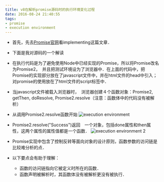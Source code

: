 ```yaml
---
title: v8在解析promise源码时的执行环境变化过程
date: 2016-08-24 21:40:55
tags:
- promise
- execution environment
---
```



- 首先，先去[Promise官网](https://www.promisejs.org/implementing/)看implementing这篇文章．



- 下面是我对源码的一个解读

<!-- more -->

<script async src="//fiddle.jshell.net/spray/01duqtsu/embed/"></script>

- 在执行代码是为了避免使用Node中已经实现的Promise，所以将Promise改名为Promise2，　并且把测试环境设为了浏览器中．在上面的代码中，把Promise的实现部分放在了javascript文件中，并在html文件的head中引入； 对promise的使用放在了html文件的script标签中．

- 当javascript文件被载入浏览器时，　浏览器创建４个函数对象：Promise2, getThen, doResolve, Promise2.resolve（注意：函数体中的代码没有被解析）

- 从调用Promise2.resolve函数开始
    ![execution environment](http://okup5z621.bkt.clouddn.com/ExecutionEnvironment.png "execution environment") 
- Promise2.resolve("Success")返回　一个对象，包括done属性和then属性，这两个属性的属性值都是一个函数．
    ![execution environment 2](http://okup5z621.bkt.clouddn.com/ExecutionEnvironment2.png "execution environment 2") 

- Promise实现中包含了控制反转等面向对象的设计原则，函数参数的访问链是比较难分析的点．

- 以下要点会有助于理解：
    - 函数的访问链指向它被定义时所在的函数．
    - 函数声明被解析时，其函数体没有被解析更没有被执行．